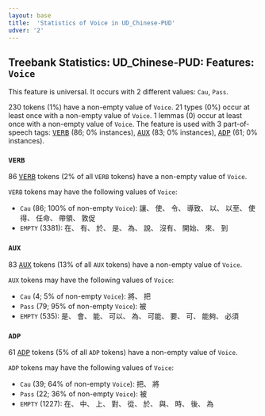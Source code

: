 ```yaml
---
layout: base
title:  'Statistics of Voice in UD_Chinese-PUD'
udver: '2'
---
```


## Treebank Statistics: UD_Chinese-PUD: Features: `Voice`

This feature is universal.
It occurs with 2 different values: `Cau`, `Pass`.

230 tokens (1%) have a non-empty value of `Voice`.
21 types (0%) occur at least once with a non-empty value of `Voice`.
1 lemmas (0) occur at least once with a non-empty value of `Voice`.
The feature is used with 3 part-of-speech tags: <tt><a href="zh_pud-pos-VERB.html">VERB</a></tt> (86; 0% instances), <tt><a href="zh_pud-pos-AUX.html">AUX</a></tt> (83; 0% instances), <tt><a href="zh_pud-pos-ADP.html">ADP</a></tt> (61; 0% instances).

### `VERB`

86 <tt><a href="zh_pud-pos-VERB.html">VERB</a></tt> tokens (2% of all `VERB` tokens) have a non-empty value of `Voice`.

`VERB` tokens may have the following values of `Voice`:

* `Cau` (86; 100% of non-empty `Voice`): 讓、 使、 令、 導致、 以、 以至、 使得、 任命、 帶領、 敦促
* `EMPTY` (3381): 在、 有、 於、 是、 為、 說、 沒有、 開始、 來、 到

### `AUX`

83 <tt><a href="zh_pud-pos-AUX.html">AUX</a></tt> tokens (13% of all `AUX` tokens) have a non-empty value of `Voice`.

`AUX` tokens may have the following values of `Voice`:

* `Cau` (4; 5% of non-empty `Voice`): 將、 把
* `Pass` (79; 95% of non-empty `Voice`): 被
* `EMPTY` (535): 是、 會、 能、 可以、 為、 可能、 要、 可、 能夠、 必須

### `ADP`

61 <tt><a href="zh_pud-pos-ADP.html">ADP</a></tt> tokens (5% of all `ADP` tokens) have a non-empty value of `Voice`.

`ADP` tokens may have the following values of `Voice`:

* `Cau` (39; 64% of non-empty `Voice`): 把、 將
* `Pass` (22; 36% of non-empty `Voice`): 被
* `EMPTY` (1227): 在、 中、 上、 對、 從、 於、 與、 時、 後、 為


